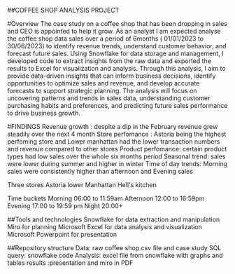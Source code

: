 ##COFFEE SHOP ANALYSIS PROJECT

#Overview
The case study on a coffee shop that has been dropping in sales and CEO is appointed to help it grow. As an analyst I am expected 
analyse the coffee shop data sales over a period of 6months ( 01/01/2023 to 30/06/2023) to identify revenue trends, understand customer behavior, and forecast future sales.
Using Snowflake for data storage and management, I developed code to extract insights from the raw data and exported the results to Excel for visualization and analysis. Through this analysis, I aim to provide data-driven insights that can inform business decisions, identify opportunities to optimize sales and revenue, and develop accurate forecasts to support strategic planning.
The analysis will focus on uncovering patterns and trends in sales data, understanding customer purchasing habits and preferences, and predicting future sales performance to drive business growth.

#FINDINGS
Revenue growth : despite a dip in the February revenue grew steadily over the next 4 month
Store perfomance : Astoria being the highest perfoming store and Lower manhattan had the lower transaction numbers and revenue compared to other stores
Product perfomance: certain product types had low sales over the whole six months period
Seasonal trend: sales were lower during summer and higher in winter
Time of day trends: Morning sales were consistently higher than afternoon and Evening sales

Three stores
Astoria
lower Manhattan
Hell's kitchen

Time buckets
Morning 06:00 to 11:59am
Afternoon 12:00 to 16:59pm
Evening 17:00 to 19:59 pm
Night 20:00+

##Tools and technologies
Snowflake for data extraction and manipulation
Miro for planning
Microsoft Excel for data analysis and visualization
Microsoft Powerpoint for presentation

##Repository structure
Data: raw coffee shop csv file and case study
SQL query: snowflake code
Analysis: excel file from snowflake with graphs and tables
results :presentation and miro in PDF
